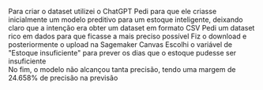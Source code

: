 Para criar o dataset utilizei o ChatGPT 
Pedi para que ele criasse inicialmente um modelo preditivo para um estoque inteligente, deixando claro que a intenção era obter um dataset em formato CSV 
Pedi um dataset rico em dados para que ficasse a mais preciso possível
Fiz o download e posteriormente o upload na Sagemaker Canvas
Escolhi o variável de "Estoque insuficiente" para prever os dias que o estoque pudesse ser insuficiente  
No fim, o modelo não alcançou tanta precisão, tendo uma margem de 24.658% de precisão na previsão 
